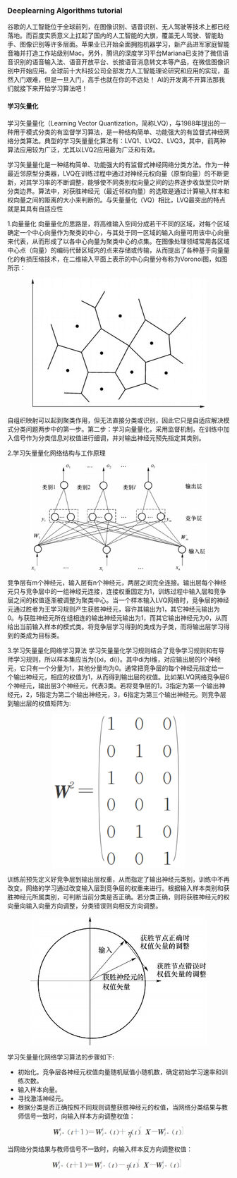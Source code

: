 ### Deeplearning Algorithms tutorial
谷歌的人工智能位于全球前列，在图像识别、语音识别、无人驾驶等技术上都已经落地。而百度实质意义上扛起了国内的人工智能的大旗，覆盖无人驾驶、智能助手、图像识别等许多层面。苹果业已开始全面拥抱机器学习，新产品进军家庭智能音箱并打造工作站级别Mac。另外，腾讯的深度学习平台Mariana已支持了微信语音识别的语音输入法、语音开放平台、长按语音消息转文本等产品，在微信图像识别中开始应用。全球前十大科技公司全部发力人工智能理论研究和应用的实现，虽然入门艰难，但是一旦入门，高手也就在你的不远处！
AI的开发离不开算法那我们就接下来开始学习算法吧！

#### 学习矢量化

学习矢量量化（Learning Vector Quantization，简称LVQ），与1988年提出的一种用于模式分类的有监督学习算法，是一种结构简单、功能强大的有监督式神经网络分类算法。典型的学习矢量量化算法有：LVQ1、LVQ2、LVQ3，其中，前两种算法应用较为广泛，尤其以LVQ2应用最为广泛和有效。  

学习矢量量化是一种结构简单、功能强大的有监督式神经网络分类方法。作为一种最近邻原型分类器，LVQ在训练过程中通过对神经元权向量（原型向量）的不断更新，对其学习率的不断调整，能够使不同类别权向量之间的边界逐步收敛至贝叶斯分类边界。算法中，对获胜神经元（最近邻权向量）的选取是通过计算输入样本和权向量之间的距离的大小来判断的。与矢量量化（VQ）相比，LVQ最突出的特点就是其具有自适应性 

1.向量量化
向量量化的思路是，将高维输入空间分成若干不同的区域，对每个区域确定一个中心向量作为聚类的中心，与其处于同一区域的输入向量可用该中心向量来代表，从而形成了以各中心向量为聚类中心的点集。在图像处理领域常用各区域中心点（向量）的编码代替区域内的点来存储或传输，从而提出了各种基于向量量化的有损压缩技术，在二维输入平面上表示的中心向量分布称为Voronoi图，如图所示：
<p align="center">
<img width="400" align="center" src="../../images/147.jpg" />
</p>


自组织映射可以起到聚类作用，但无法直接分类或识别，因此它只是自适应解决模式分类问题两步中的第一步。第二步：学习向量量化，采用监督机制，在训练中加入信号作为分类信息对权值进行细调，并对输出神经元预先指定其类别。

2.学习矢量量化网络结构与工作原理
<p align="center">
<img width="400" align="center" src="../../images/148.jpg" />
</p>
竞争层有m个神经元，输入层有n个神经元，两层之间完全连接。输出层每个神经元只与竞争层中的一组神经元连接，连接权重固定为1，训练过程中输入层和竞争层之间的权值逐渐被调整为聚类中心。当一个样本输入LVQ网络时，竞争层的神经元通过胜者为王学习规则产生获胜神经元，容许其输出为1，其它神经元输出为0。与获胜神经元所在组相连的输出神经元输出为1，而其它输出神经元为0，从而给出当前输入样本的模式类。将竞争层学习得到的类成为子类，而将输出层学习得到的类成为目标类。

3.学习矢量量化网络学习算法
学习矢量量化学习规则结合了竞争学习规则和有导师学习规则，所以样本集应当为{(xi，di)}。其中di为l维，对应输出层的l个神经元，它只有一个分量为1，其他分量均为0。通常把竞争层的每个神经元指定给一个输出神经元，相应的权值为1，从而得到输出层的权值。比如某LVQ网络竞争层6个神经元，输出层3个神经元，代表3类。若将竞争层的1，3指定为第一个输出神经元，2，5指定为第二个输出神经元，3，6指定为第三个输出神经元。则竞争层到输出层的权值矩阵为:
<p align="center">
<img width="300" align="center" src="../../images/149.jpg" />
</p>

训练前预先定义好竞争层到输出层权重，从而指定了输出神经元类别，训练中不再改变。网络的学习通过改变输入层到竞争层的权重来进行。根据输入样本类别和获胜神经元所属类别，可判断当前分类是否正确。若分类正确，则将获胜神经元的权向量向输入向量方向调整，分类错误则向相反方向调整。
<p align="center">
<img width="400" align="center" src="../../images/150.jpg" />
</p>

学习矢量量化网络学习算法的步骤如下:
* 初始化。竞争层各神经元权值向量随机赋值小随机数，确定初始学习速率和训练次数。
* 输入样本向量。
* 寻找激活神经元。
* 根据分类是否正确按照不同规则调整获胜神经元的权值，当网络分类结果与教师信号一致时，向输入样本方向调整权值：

<p align="center">
<img width="300" align="center" src="../../images/151.jpg" />
</p>

当网络分类结果与教师信号不一致时，向输入样本反方向调整权值：
<p align="center">
<img width="300" align="center" src="../../images/152.jpg" />
</p>
